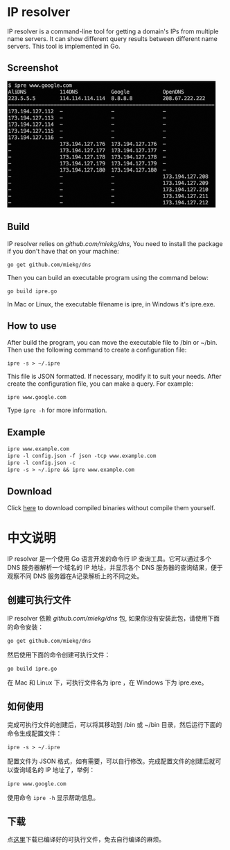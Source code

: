 # IP resolver

IP resolver is a command-line tool for getting a domain's IPs from multiple name servers. It can show different query results between different name servers. This tool is implemented in Go.

## Screenshot

![Screenshot of IP resolver](screenshot.png)

## Build

IP resolver relies on *github.com/miekg/dns*, You need to install the package if you don't have that on your machine:

    go get github.com/miekg/dns

Then you can build an executable program using the command below:

    go build ipre.go
    
In Mac or Linux, the executable filename is ipre, in Windows it's ipre.exe.

## How to use

After build the program, you can move the executable file to /bin or ~/bin. Then use the following command to create a configuration file:

    ipre -s > ~/.ipre

This file is JSON formatted. If necessary, modify it to suit your needs. After create the configuration file, you can make a query. For example:

    ipre www.google.com

Type `ipre -h` for more information.

## Example

    ipre www.example.com
    ipre -l config.json -f json -tcp www.example.com
    ipre -l config.json -c
    ipre -s > ~/.ipre && ipre www.example.com

## Download

Click [here](https://github.com/m3ng9i/IP-resolver/releases) to download compiled binaries without compile them yourself.

# 中文说明

IP resolver 是一个使用 Go 语言开发的命令行 IP 查询工具。它可以通过多个 DNS 服务器解析一个域名的 IP 地址，并显示各个 DNS 服务器的查询结果，便于观察不同 DNS 服务器在A记录解析上的不同之处。

## 创建可执行文件

IP resolver 依赖 *github.com/miekg/dns* 包, 如果你没有安装此包，请使用下面的命令安装：

    go get github.com/miekg/dns

然后使用下面的命令创建可执行文件：

    go build ipre.go
    
在 Mac 和 Linux 下，可执行文件名为 ipre ，在 Windows 下为 ipre.exe。

## 如何使用

完成可执行文件的创建后，可以将其移动到 /bin 或 ~/bin 目录，然后运行下面的命令生成配置文件：

    ipre -s > ~/.ipre

配置文件为 JSON 格式，如有需要，可以自行修改。完成配置文件的创建后就可以查询域名的 IP 地址了，举例：

    ipre www.google.com

使用命令 `ipre -h` 显示帮助信息。

## 下载

点[这里](https://github.com/m3ng9i/IP-resolver/releases)下载已编译好的可执行文件，免去自行编译的麻烦。


